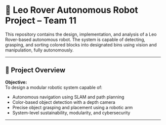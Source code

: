 # 🤖 Leo Rover Autonomous Robot Project – Team 11

This repository contains the design, implementation, and analysis of a Leo Rover-based autonomous robot. The system is capable of detecting, grasping, and sorting colored blocks into designated bins using vision and manipulation, fully autonomously.

---

## 🧠 Project Overview

**Objective:**  
To design a modular robotic system capable of:
- Autonomous navigation using SLAM and path planning
- Color-based object detection with a depth camera
- Precise object grasping and placement using a robotic arm
- System-level sustainability, modularity, and cybersecurity

---
